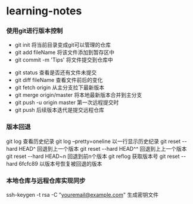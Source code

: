 # learning-notes
### 使用git进行版本控制

+ git init                     将当前目录变成git可以管理的仓库
+ git add fileName             将该文件添加到暂存区中
+ git commit -m 'Tips'         将文件提交到仓库中
- git status                   查看是否还有文件未提交
- git diff fileName            查看文件前后的变化
- git fetch origin             从主分支拉下最新版本
- git merge origin/master      将本地最新版本合并到主分支
- git push -u origin master    第一次远程提交时
- git push                     后续版本迭代是提交远程仓库
### 版本回退

git log                      查看历史纪录
git log –pretty=oneline      以一行显示历史纪录
git reset  --hard HEAD^      回退到上一个版本
git reset  --hard HEAD^^     回退到上上一个版本
git reset  --hard HEAD~n     回退到前n个版本
git reflog                   获取版本号
git reset  --hard 6fcfc89    以版本号恢复被回退的版本
### 本地仓库与远程仓库实现同步

ssh-keygen -t rsa -C "youremail@example.com"    生成密钥文件
